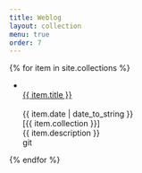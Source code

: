 ```yaml
---
title: Weblog
layout: collection
menu: true
order: 7
---
```

<!-- unintended behaviors ? --> 

 {% for item in site.collections %}
        <ul>
          <!-- do a proper li class later-->
          <li> 
          <span><a href="{{ item.url | relative_url }}" class="h2 flip-title">  
           {{ item.title }}</span></a><br /><br /> 
          <time class="heading faded fine minicap">
          {{ item.date | date_to_string }}</time>  
          <span class="heading faded fine minicap">[{{ item.collection }}]<br /></span>
          <span class="faded fine">{{ item.description }}</span>
          </li>git 
        </ul>
    {% endfor %}

